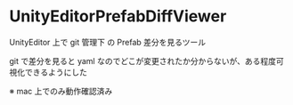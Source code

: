 # UnityEditorPrefabDiffViewer

UnityEditor 上で git 管理下 の Prefab 差分を見るツール

git で差分を見ると yaml なのでどこが変更されたか分からないが、ある程度可視化できるようにした

※ mac 上でのみ動作確認済み

